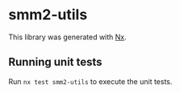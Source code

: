 # smm2-utils

This library was generated with [Nx](https://nx.dev).

## Running unit tests

Run `nx test smm2-utils` to execute the unit tests.

